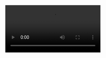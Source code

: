 <!DOCTYPE html>
<html>
 <head>
  <meta charset="utf-8">
  <title>track</title>
 </head>
  <header> </header>
 <body>
  <video src="11mp"> .[-
</video>
 </body>
</html>
